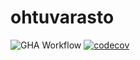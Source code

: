 # ohtuvarasto

![GHA Workflow](https://github.com/astranero/ohtuvarasto/actions/workflows/main.yml/badge.svg)
[![codecov](https://codecov.io/gh/astranero/ohtuvarasto/branch/main/graph/badge.svg?token=JSBPX48LIH)](https://codecov.io/gh/astranero/ohtuvarasto)
